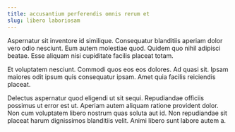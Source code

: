 ```yaml
---
title: accusantium perferendis omnis rerum et
slug: libero laboriosam
---
```


Aspernatur sit inventore id similique. Consequatur blanditiis aperiam dolor vero odio nesciunt. Eum autem molestiae quod. Quidem quo nihil adipisci beatae. Esse aliquam nisi cupiditate facilis placeat totam.

Et voluptatem nesciunt. Commodi quos eos eos dolores. Ad quasi sit. Ipsam maiores odit ipsum quis consequatur ipsam. Amet quia facilis reiciendis placeat.

Delectus aspernatur quod eligendi ut sit sequi. Repudiandae officiis possimus ut error est ut. Aperiam autem aliquam ratione provident dolor. Non cum voluptatem libero nostrum quas soluta aut id. Non repudiandae sit placeat harum dignissimos blanditiis velit. Animi libero sunt labore autem a.
